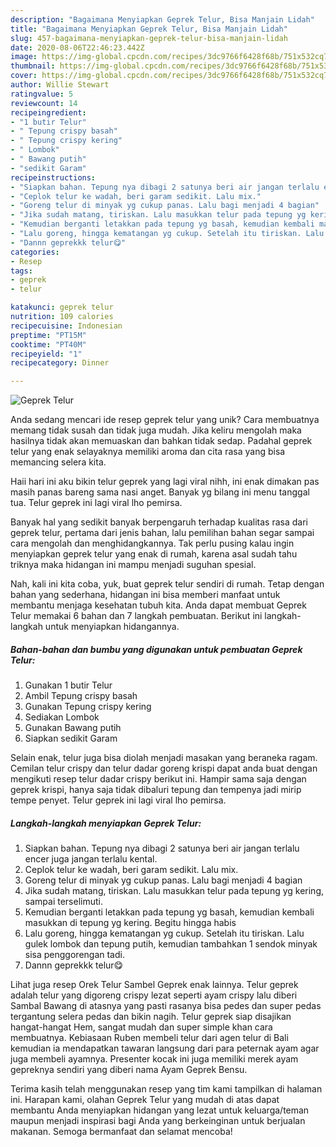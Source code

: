 ```yaml
---
description: "Bagaimana Menyiapkan Geprek Telur, Bisa Manjain Lidah"
title: "Bagaimana Menyiapkan Geprek Telur, Bisa Manjain Lidah"
slug: 457-bagaimana-menyiapkan-geprek-telur-bisa-manjain-lidah
date: 2020-08-06T22:46:23.442Z
image: https://img-global.cpcdn.com/recipes/3dc9766f6428f68b/751x532cq70/geprek-telur-foto-resep-utama.jpg
thumbnail: https://img-global.cpcdn.com/recipes/3dc9766f6428f68b/751x532cq70/geprek-telur-foto-resep-utama.jpg
cover: https://img-global.cpcdn.com/recipes/3dc9766f6428f68b/751x532cq70/geprek-telur-foto-resep-utama.jpg
author: Willie Stewart
ratingvalue: 5
reviewcount: 14
recipeingredient:
- "1 butir Telur"
- " Tepung crispy basah"
- " Tepung crispy kering"
- " Lombok"
- " Bawang putih"
- "sedikit Garam"
recipeinstructions:
- "Siapkan bahan. Tepung nya dibagi 2 satunya beri air jangan terlalu encer juga jangan terlalu kental."
- "Ceplok telur ke wadah, beri garam sedikit. Lalu mix."
- "Goreng telur di minyak yg cukup panas. Lalu bagi menjadi 4 bagian"
- "Jika sudah matang, tiriskan. Lalu masukkan telur pada tepung yg kering, sampai terselimuti."
- "Kemudian berganti letakkan pada tepung yg basah, kemudian kembali masukkan di tepung yg kering. Begitu hingga habis"
- "Lalu goreng, hingga kematangan yg cukup. Setelah itu tiriskan. Lalu gulek lombok dan tepung putih, kemudian tambahkan 1 sendok minyak sisa penggorengan tadi."
- "Dannn geprekkk telur😋"
categories:
- Resep
tags:
- geprek
- telur

katakunci: geprek telur 
nutrition: 109 calories
recipecuisine: Indonesian
preptime: "PT15M"
cooktime: "PT40M"
recipeyield: "1"
recipecategory: Dinner

---
```



![Geprek Telur](https://img-global.cpcdn.com/recipes/3dc9766f6428f68b/751x532cq70/geprek-telur-foto-resep-utama.jpg)

Anda sedang mencari ide resep geprek telur yang unik? Cara membuatnya memang tidak susah dan tidak juga mudah. Jika keliru mengolah maka hasilnya tidak akan memuaskan dan bahkan tidak sedap. Padahal geprek telur yang enak selayaknya memiliki aroma dan cita rasa yang bisa memancing selera kita.

Haii hari ini aku bikin telur geprek yang lagi viral nihh, ini enak dimakan pas masih panas bareng sama nasi anget. Banyak yg bilang ini menu tanggal tua. Telur geprek ini lagi viral lho pemirsa.

Banyak hal yang sedikit banyak berpengaruh terhadap kualitas rasa dari geprek telur, pertama dari jenis bahan, lalu pemilihan bahan segar sampai cara mengolah dan menghidangkannya. Tak perlu pusing kalau ingin menyiapkan geprek telur yang enak di rumah, karena asal sudah tahu triknya maka hidangan ini mampu menjadi suguhan spesial.


Nah, kali ini kita coba, yuk, buat geprek telur sendiri di rumah. Tetap dengan bahan yang sederhana, hidangan ini bisa memberi manfaat untuk membantu menjaga kesehatan tubuh kita. Anda dapat membuat Geprek Telur memakai 6 bahan dan 7 langkah pembuatan. Berikut ini langkah-langkah untuk menyiapkan hidangannya.

<!--inarticleads1-->

##### Bahan-bahan dan bumbu yang digunakan untuk pembuatan Geprek Telur:

1. Gunakan 1 butir Telur
1. Ambil  Tepung crispy basah
1. Gunakan  Tepung crispy kering
1. Sediakan  Lombok
1. Gunakan  Bawang putih
1. Siapkan sedikit Garam


Selain enak, telur juga bisa diolah menjadi masakan yang beraneka ragam. Cemilan telur crispy dan telur dadar goreng krispi dapat anda buat dengan mengikuti resep telur dadar crispy berikut ini. Hampir sama saja dengan geprek krispi, hanya saja tidak dibaluri tepung dan tempenya jadi mirip tempe penyet. Telur geprek ini lagi viral lho pemirsa. 

<!--inarticleads2-->

##### Langkah-langkah menyiapkan Geprek Telur:

1. Siapkan bahan. Tepung nya dibagi 2 satunya beri air jangan terlalu encer juga jangan terlalu kental.
1. Ceplok telur ke wadah, beri garam sedikit. Lalu mix.
1. Goreng telur di minyak yg cukup panas. Lalu bagi menjadi 4 bagian
1. Jika sudah matang, tiriskan. Lalu masukkan telur pada tepung yg kering, sampai terselimuti.
1. Kemudian berganti letakkan pada tepung yg basah, kemudian kembali masukkan di tepung yg kering. Begitu hingga habis
1. Lalu goreng, hingga kematangan yg cukup. Setelah itu tiriskan. Lalu gulek lombok dan tepung putih, kemudian tambahkan 1 sendok minyak sisa penggorengan tadi.
1. Dannn geprekkk telur😋


Lihat juga resep Orek Telur Sambel Geprek enak lainnya. Telur geprek adalah telur yang digoreng crispy lezat seperti ayam crispy lalu diberi Sambal Bawang di atasnya yang pasti rasanya bisa pedes dan super pedas tergantung selera pedas dan bikin nagih. Telur geprek siap disajikan hangat-hangat Hem, sangat mudah dan super simple khan cara membuatnya. Kebiasaan Ruben membeli telur dari agen telur di Bali kemudian ia mendapatkan tawaran langsung dari para peternak ayam agar juga membeli ayamnya. Presenter kocak ini juga memiliki merek ayam gepreknya sendiri yang diberi nama Ayam Geprek Bensu. 

Terima kasih telah menggunakan resep yang tim kami tampilkan di halaman ini. Harapan kami, olahan Geprek Telur yang mudah di atas dapat membantu Anda menyiapkan hidangan yang lezat untuk keluarga/teman maupun menjadi inspirasi bagi Anda yang berkeinginan untuk berjualan makanan. Semoga bermanfaat dan selamat mencoba!
